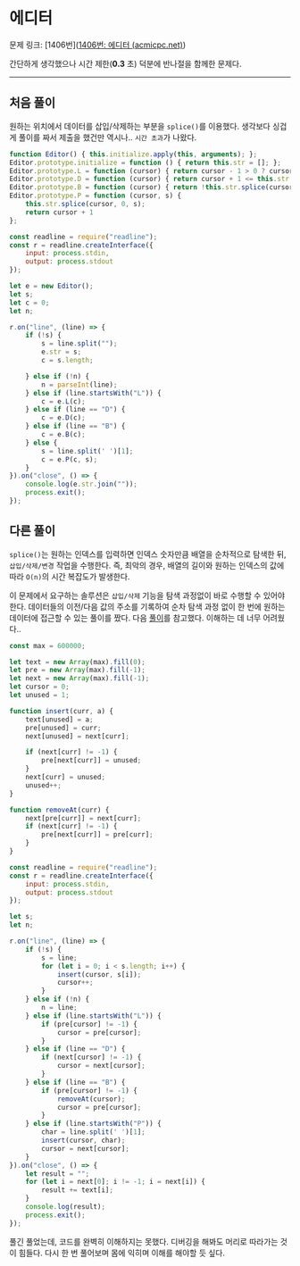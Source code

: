 # 에디터

문제 링크: [1406번]([1406번: 에디터 (acmicpc.net)](https://www.acmicpc.net/problem/1406))

간단하게 생각했으나 시간 제한(**0.3** 초) 덕분에 반나절을 함께한 문제다.

---

## 처음 풀이

원하는 위치에서 데이터를 삽입/삭제하는 부분을 `splice()`를 이용했다. 생각보다 싱겁게 풀이를 짜서 제출을 했건만 역시나.. `시간 초과`가 나왔다.

```javascript
function Editor() { this.initialize.apply(this, arguments); };
Editor.prototype.initialize = function () { return this.str = []; };
Editor.prototype.L = function (cursor) { return cursor - 1 > 0 ? cursor - 1 : cursor };
Editor.prototype.D = function (cursor) { return cursor + 1 <= this.str.length ? cursor + 1 : cursor };
Editor.prototype.B = function (cursor) { return !this.str.splice(cursor - 1, 1) ? cursor : cursor - 1 };
Editor.prototype.P = function (cursor, s) {
    this.str.splice(cursor, 0, s);
    return cursor + 1
};

const readline = require("readline");
const r = readline.createInterface({
    input: process.stdin,
    output: process.stdout
});

let e = new Editor();
let s;
let c = 0;
let n;

r.on("line", (line) => {
    if (!s) {
        s = line.split("");
        e.str = s;
        c = s.length;

    } else if (!n) {
        n = parseInt(line);
    } else if (line.startsWith("L")) {
        c = e.L(c);
    } else if (line == "D") {
        c = e.D(c);
    } else if (line == "B") {
        c = e.B(c);
    } else {
        s = line.split(' ')[1];
        c = e.P(c, s);
    }
}).on("close", () => {
    console.log(e.str.join(""));
    process.exit();
});

```



## 다른 풀이

`splice()`는 원하는 인덱스를 입력하면 인덱스 숫자만큼 배열을 순차적으로 탐색한 뒤, `삽입/삭제/변경` 작업을 수행한다. 즉, 최악의 경우, 배열의 길이와 원하는 인덱스의 값에 따라  `O(n)`의 시간 복잡도가 발생한다.

이 문제에서 요구하는 솔루션은 `삽입/삭제` 기능을 탐색 과정없이 바로 수행할 수 있어야 한다.  데이터들의 이전/다음 값의 주소를 기록하여 순차 탐색 과정 없이 한 번에 원하는 데이터에 접근할 수 있는 풀이를 짰다. 다음 [풀이](https://www.acmicpc.net/board/view/54432)를 참고했다. 이해하는 데 너무 어려웠다..

```javascript
const max = 600000;

let text = new Array(max).fill(0);
let pre = new Array(max).fill(-1);
let next = new Array(max).fill(-1);
let cursor = 0;
let unused = 1;

function insert(curr, a) {
    text[unused] = a;
    pre[unused] = curr;
    next[unused] = next[curr];

    if (next[curr] != -1) {
        pre[next[curr]] = unused;
    }
    next[curr] = unused;
    unused++;
}

function removeAt(curr) {
    next[pre[curr]] = next[curr];
    if (next[curr] != -1) {
        pre[next[curr]] = pre[curr];
    }
}

const readline = require("readline");
const r = readline.createInterface({
    input: process.stdin,
    output: process.stdout
});

let s;
let n;

r.on("line", (line) => {
    if (!s) {
        s = line;
        for (let i = 0; i < s.length; i++) {
            insert(cursor, s[i]);
            cursor++;
        }
    } else if (!n) {
        n = line;
    } else if (line.startsWith("L")) {
        if (pre[cursor] != -1) {
            cursor = pre[cursor];
        }
    } else if (line == "D") {
        if (next[cursor] != -1) {
            cursor = next[cursor];
        }
    } else if (line == "B") {
        if (pre[cursor] != -1) {
            removeAt(cursor);
            cursor = pre[cursor];
        }
    } else if (line.startsWith("P")) {
        char = line.split(' ')[1];
        insert(cursor, char);
        cursor = next[cursor];
    }
}).on("close", () => {
    let result = "";
    for (let i = next[0]; i != -1; i = next[i]) {
        result += text[i];
    }
    console.log(result);
    process.exit();
});
```

풀긴 풀었는데, 코드를 완벽히 이해하지는 못했다. 디버깅을 해봐도 머리로 따라가는 것이 힘들다. 다시 한 번 풀어보며 몸에 익히며 이해를 해야할 듯 싶다. 